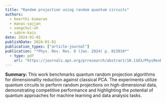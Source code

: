 ```yaml
---
title: "Random projection using random quantum circuits"
authors:
  - keerthi-kumaran
  - manas-sajjan
  - sangchul-oh
  - sabre-kais
date: 2024-01-01
publishDate: 2024-01-01
publication_types: ["article-journal"]
publication: "*Phys. Rev. Res. 6 (Jan. 2024) p. 013010*"
  - type: pdf
    url: "https://journals.aps.org/prresearch/abstract/10.1103/PhysRevResearch.6.013010"
---
```



**Summary:**
This work benchmarks quantum random projection algorithms for dimensionality reduction against classical PCA. The experiments utilize quantum circuits to perform random projections on high-dimensional data, demonstrating competitive performance and highlighting the potential of quantum approaches for machine learning and data analysis tasks.
